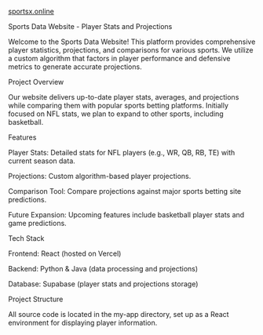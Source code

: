 [sportsx.online](https://www.statsx.online/)

Sports Data Website - Player Stats and Projections

Welcome to the Sports Data Website! This platform provides comprehensive player statistics, projections, and comparisons for various sports. We utilize a custom algorithm that factors in player performance and defensive metrics to generate accurate projections.

Project Overview

Our website delivers up-to-date player stats, averages, and projections while comparing them with popular sports betting platforms. Initially focused on NFL stats, we plan to expand to other sports, including basketball.

Features

Player Stats: Detailed stats for NFL players (e.g., WR, QB, RB, TE) with current season data.

Projections: Custom algorithm-based player projections.

Comparison Tool: Compare projections against major sports betting site predictions.

Future Expansion: Upcoming features include basketball player stats and game predictions.

Tech Stack

Frontend: React (hosted on Vercel)

Backend: Python & Java (data processing and projections)

Database: Supabase (player stats and projections storage)

Project Structure

All source code is located in the my-app directory, set up as a React environment for displaying player information.
